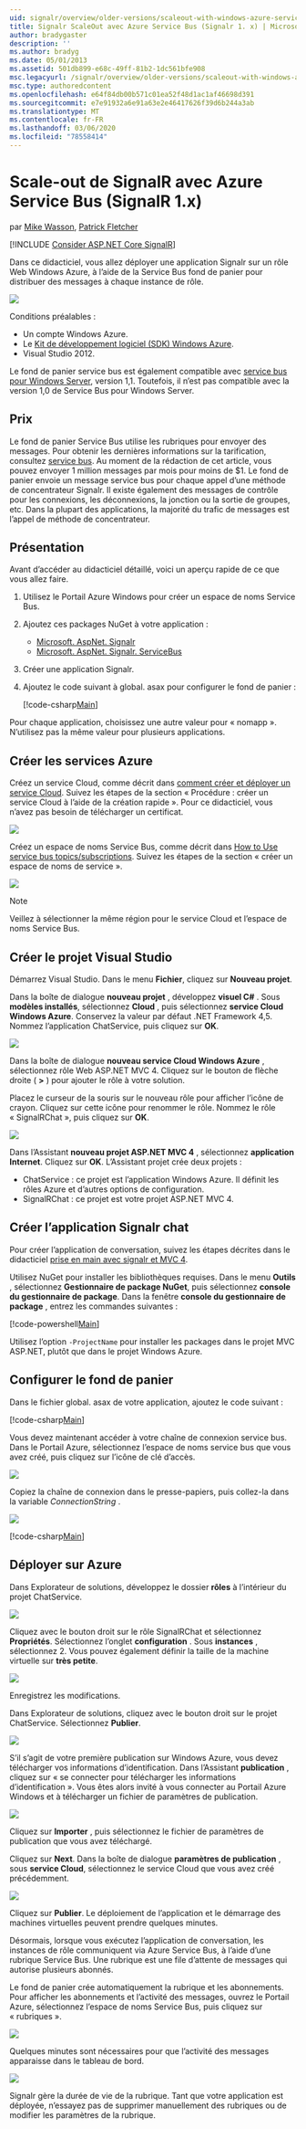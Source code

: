 ```yaml
---
uid: signalr/overview/older-versions/scaleout-with-windows-azure-service-bus
title: Signalr ScaleOut avec Azure Service Bus (Signalr 1. x) | Microsoft Docs
author: bradygaster
description: ''
ms.author: bradyg
ms.date: 05/01/2013
ms.assetid: 501db899-e68c-49ff-81b2-1dc561bfe908
msc.legacyurl: /signalr/overview/older-versions/scaleout-with-windows-azure-service-bus
msc.type: authoredcontent
ms.openlocfilehash: e64f84db00b571c01ea52f48d1ac1af46698d391
ms.sourcegitcommit: e7e91932a6e91a63e2e46417626f39d6b244a3ab
ms.translationtype: MT
ms.contentlocale: fr-FR
ms.lasthandoff: 03/06/2020
ms.locfileid: "78558414"
---
```

# <a name="signalr-scaleout-with-azure-service-bus-signalr-1x"></a>Scale-out de SignalR avec Azure Service Bus (SignalR 1.x)

par [Mike Wasson](https://github.com/MikeWasson), [Patrick Fletcher](https://github.com/pfletcher)

[!INCLUDE [Consider ASP.NET Core SignalR](~/includes/signalr/signalr-version-disambiguation.md)]

Dans ce didacticiel, vous allez déployer une application Signalr sur un rôle Web Windows Azure, à l’aide de la Service Bus fond de panier pour distribuer des messages à chaque instance de rôle.

![](scaleout-with-windows-azure-service-bus/_static/image1.png)

Conditions préalables :

- Un compte Windows Azure.
- Le [Kit de développement logiciel (SDK) Windows Azure](https://go.microsoft.com/fwlink/?linkid=254364&amp;clcid=0x409).
- Visual Studio 2012.

Le fond de panier service bus est également compatible avec [service bus pour Windows Server](https://msdn.microsoft.com/library/windowsazure/dn282144.aspx), version 1,1. Toutefois, il n’est pas compatible avec la version 1,0 de Service Bus pour Windows Server.

## <a name="pricing"></a>Prix

Le fond de panier Service Bus utilise les rubriques pour envoyer des messages. Pour obtenir les dernières informations sur la tarification, consultez [service bus](https://azure.microsoft.com/pricing/details/service-bus/). Au moment de la rédaction de cet article, vous pouvez envoyer 1 million messages par mois pour moins de $1. Le fond de panier envoie un message service bus pour chaque appel d’une méthode de concentrateur Signalr. Il existe également des messages de contrôle pour les connexions, les déconnexions, la jonction ou la sortie de groupes, etc. Dans la plupart des applications, la majorité du trafic de messages est l’appel de méthode de concentrateur.

## <a name="overview"></a>Présentation

Avant d’accéder au didacticiel détaillé, voici un aperçu rapide de ce que vous allez faire.

1. Utilisez le Portail Azure Windows pour créer un espace de noms Service Bus.
2. Ajoutez ces packages NuGet à votre application : 

    - [Microsoft. AspNet. Signalr](http://nuget.org/packages/Microsoft.AspNet.SignalR)
    - [Microsoft. AspNet. Signalr. ServiceBus](http://www.nuget.org/packages/SignalR.WindowsAzureServiceBus)
3. Créer une application Signalr.
4. Ajoutez le code suivant à global. asax pour configurer le fond de panier : 

    [!code-csharp[Main](scaleout-with-windows-azure-service-bus/samples/sample1.cs)]

Pour chaque application, choisissez une autre valeur pour « nomapp ». N’utilisez pas la même valeur pour plusieurs applications.

## <a name="create-the-azure-services"></a>Créer les services Azure

Créez un service Cloud, comme décrit dans [comment créer et déployer un service Cloud](https://docs.microsoft.com/azure/cloud-services/cloud-services-how-to-create-deploy). Suivez les étapes de la section « Procédure : créer un service Cloud à l’aide de la création rapide ». Pour ce didacticiel, vous n’avez pas besoin de télécharger un certificat.

![](scaleout-with-windows-azure-service-bus/_static/image2.png)

Créez un espace de noms Service Bus, comme décrit dans [How to Use service bus topics/subscriptions](https://docs.microsoft.com/azure/service-bus-messaging/service-bus-dotnet-how-to-use-topics-subscriptions). Suivez les étapes de la section « créer un espace de noms de service ».

![](scaleout-with-windows-azure-service-bus/_static/image3.png)

> [!NOTE]
> Veillez à sélectionner la même région pour le service Cloud et l’espace de noms Service Bus.

## <a name="create-the-visual-studio-project"></a>Créer le projet Visual Studio

Démarrez Visual Studio. Dans le menu **Fichier**, cliquez sur **Nouveau projet**.

Dans la boîte de dialogue **nouveau projet** , développez **visuel C#** . Sous **modèles installés**, sélectionnez **Cloud** , puis sélectionnez **service Cloud Windows Azure**. Conservez la valeur par défaut .NET Framework 4,5. Nommez l’application ChatService, puis cliquez sur **OK**.

![](scaleout-with-windows-azure-service-bus/_static/image4.png)

Dans la boîte de dialogue **nouveau service Cloud Windows Azure** , sélectionnez rôle Web ASP.NET MVC 4. Cliquez sur le bouton de flèche droite ( **&gt;** ) pour ajouter le rôle à votre solution.

Placez le curseur de la souris sur le nouveau rôle pour afficher l’icône de crayon. Cliquez sur cette icône pour renommer le rôle. Nommez le rôle « SignalRChat », puis cliquez sur **OK**.

![](scaleout-with-windows-azure-service-bus/_static/image5.png)

Dans l’Assistant **nouveau projet ASP.NET MVC 4** , sélectionnez **application Internet**. Cliquez sur **OK**. L’Assistant projet crée deux projets :

- ChatService : ce projet est l’application Windows Azure. Il définit les rôles Azure et d’autres options de configuration.
- SignalRChat : ce projet est votre projet ASP.NET MVC 4.

## <a name="create-the-signalr-chat-application"></a>Créer l’application Signalr chat

Pour créer l’application de conversation, suivez les étapes décrites dans le didacticiel [prise en main avec signalr et MVC 4](tutorial-getting-started-with-signalr-and-mvc-4.md).

Utilisez NuGet pour installer les bibliothèques requises. Dans le menu **Outils** , sélectionnez **Gestionnaire de package NuGet**, puis sélectionnez **console du gestionnaire de package**. Dans la fenêtre **console du gestionnaire de package** , entrez les commandes suivantes :

[!code-powershell[Main](scaleout-with-windows-azure-service-bus/samples/sample2.ps1)]

Utilisez l’option `-ProjectName` pour installer les packages dans le projet MVC ASP.NET, plutôt que dans le projet Windows Azure.

## <a name="configure-the-backplane"></a>Configurer le fond de panier

Dans le fichier global. asax de votre application, ajoutez le code suivant :

[!code-csharp[Main](scaleout-with-windows-azure-service-bus/samples/sample3.cs)]

Vous devez maintenant accéder à votre chaîne de connexion service bus. Dans le Portail Azure, sélectionnez l’espace de noms service bus que vous avez créé, puis cliquez sur l’icône de clé d’accès.

![](scaleout-with-windows-azure-service-bus/_static/image6.png)

Copiez la chaîne de connexion dans le presse-papiers, puis collez-la dans la variable *ConnectionString* .

![](scaleout-with-windows-azure-service-bus/_static/image7.png)

[!code-csharp[Main](scaleout-with-windows-azure-service-bus/samples/sample4.cs)]

## <a name="deploy-to-azure"></a>Déployer sur Azure

Dans Explorateur de solutions, développez le dossier **rôles** à l’intérieur du projet ChatService.

![](scaleout-with-windows-azure-service-bus/_static/image8.png)

Cliquez avec le bouton droit sur le rôle SignalRChat et sélectionnez **Propriétés**. Sélectionnez l’onglet **configuration** . Sous **instances** , sélectionnez 2. Vous pouvez également définir la taille de la machine virtuelle sur **très petite**.

![](scaleout-with-windows-azure-service-bus/_static/image9.png)

Enregistrez les modifications.

Dans Explorateur de solutions, cliquez avec le bouton droit sur le projet ChatService. Sélectionnez **Publier**.

![](scaleout-with-windows-azure-service-bus/_static/image10.png)

S’il s’agit de votre première publication sur Windows Azure, vous devez télécharger vos informations d’identification. Dans l’Assistant **publication** , cliquez sur « se connecter pour télécharger les informations d’identification ». Vous êtes alors invité à vous connecter au Portail Azure Windows et à télécharger un fichier de paramètres de publication.

![](scaleout-with-windows-azure-service-bus/_static/image11.png)

Cliquez sur **Importer** , puis sélectionnez le fichier de paramètres de publication que vous avez téléchargé.

Cliquez sur **Next**. Dans la boîte de dialogue **paramètres de publication** , sous **service Cloud**, sélectionnez le service Cloud que vous avez créé précédemment.

![](scaleout-with-windows-azure-service-bus/_static/image12.png)

Cliquez sur **Publier**. Le déploiement de l’application et le démarrage des machines virtuelles peuvent prendre quelques minutes.

Désormais, lorsque vous exécutez l’application de conversation, les instances de rôle communiquent via Azure Service Bus, à l’aide d’une rubrique Service Bus. Une rubrique est une file d’attente de messages qui autorise plusieurs abonnés.

Le fond de panier crée automatiquement la rubrique et les abonnements. Pour afficher les abonnements et l’activité des messages, ouvrez le Portail Azure, sélectionnez l’espace de noms Service Bus, puis cliquez sur « rubriques ».

![](scaleout-with-windows-azure-service-bus/_static/image13.png)

Quelques minutes sont nécessaires pour que l’activité des messages apparaisse dans le tableau de bord.

![](scaleout-with-windows-azure-service-bus/_static/image14.png)

Signalr gère la durée de vie de la rubrique. Tant que votre application est déployée, n’essayez pas de supprimer manuellement des rubriques ou de modifier les paramètres de la rubrique.
